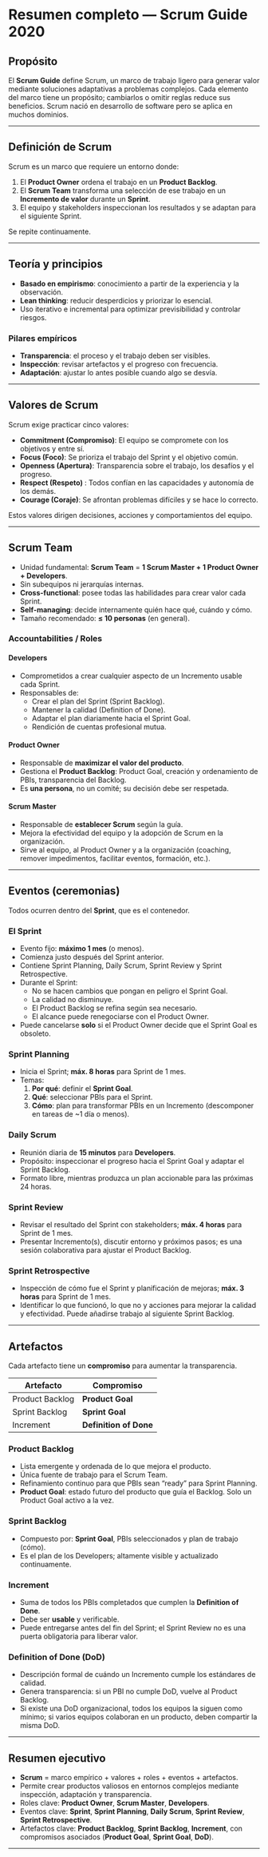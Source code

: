 # Resumen completo — Scrum Guide 2020

## Propósito
El **Scrum Guide** define Scrum, un marco de trabajo ligero para generar valor mediante soluciones adaptativas a problemas complejos. Cada elemento del marco tiene un propósito; cambiarlos o omitir reglas reduce sus beneficios. Scrum nació en desarrollo de software pero se aplica en muchos dominios.

---

## Definición de Scrum
Scrum es un marco que requiere un entorno donde:

1. El **Product Owner** ordena el trabajo en un **Product Backlog**.  
2. El **Scrum Team** transforma una selección de ese trabajo en un **Incremento de valor** durante un **Sprint**.  
3. El equipo y stakeholders inspeccionan los resultados y se adaptan para el siguiente Sprint.

Se repite continuamente.

---

## Teoría y principios
- **Basado en empirismo**: conocimiento a partir de la experiencia y la observación.  
- **Lean thinking**: reducir desperdicios y priorizar lo esencial.  
- Uso iterativo e incremental para optimizar previsibilidad y controlar riesgos.

### Pilares empíricos
- **Transparencia**: el proceso y el trabajo deben ser visibles.  
- **Inspección**: revisar artefactos y el progreso con frecuencia.  
- **Adaptación**: ajustar lo antes posible cuando algo se desvía.

---

## Valores de Scrum
Scrum exige practicar cinco valores:
- **Commitment (Compromiso)**: El equipo se compromete con los objetivos y entre sí.  
- **Focus (Foco)**: Se prioriza el trabajo del Sprint y el objetivo común.  
- **Openness (Apertura)**: Transparencia sobre el trabajo, los desafíos y el progreso.  
- **Respect (Respeto)** : Todos confían en las capacidades y autonomía de los demás.
- **Courage (Coraje)**: Se afrontan problemas difíciles y se hace lo correcto.

Estos valores dirigen decisiones, acciones y comportamientos del equipo.

---

## Scrum Team
- Unidad fundamental: **Scrum Team** = **1 Scrum Master + 1 Product Owner + Developers**.  
- Sin subequipos ni jerarquías internas.  
- **Cross-functional**: posee todas las habilidades para crear valor cada Sprint.  
- **Self-managing**: decide internamente quién hace qué, cuándo y cómo.  
- Tamaño recomendado: **≤ 10 personas** (en general).

### Accountabilities / Roles
#### Developers
- Comprometidos a crear cualquier aspecto de un Incremento usable cada Sprint.  
- Responsables de:
  - Crear el plan del Sprint (Sprint Backlog).
  - Mantener la calidad (Definition of Done).
  - Adaptar el plan diariamente hacia el Sprint Goal.
  - Rendición de cuentas profesional mutua.

#### Product Owner
- Responsable de **maximizar el valor del producto**.  
- Gestiona el **Product Backlog**: Product Goal, creación y ordenamiento de PBIs, transparencia del Backlog.  
- Es **una persona**, no un comité; su decisión debe ser respetada.

#### Scrum Master
- Responsable de **establecer Scrum** según la guía.  
- Mejora la efectividad del equipo y la adopción de Scrum en la organización.  
- Sirve al equipo, al Product Owner y a la organización (coaching, remover impedimentos, facilitar eventos, formación, etc.).

---

## Eventos (ceremonias)
Todos ocurren dentro del **Sprint**, que es el contenedor.

### El Sprint
- Evento fijo: **máximo 1 mes** (o menos).  
- Comienza justo después del Sprint anterior.  
- Contiene Sprint Planning, Daily Scrum, Sprint Review y Sprint Retrospective.  
- Durante el Sprint:
  - No se hacen cambios que pongan en peligro el Sprint Goal.
  - La calidad no disminuye.
  - El Product Backlog se refina según sea necesario.
  - El alcance puede renegociarse con el Product Owner.
- Puede cancelarse **solo** si el Product Owner decide que el Sprint Goal es obsoleto.

### Sprint Planning
- Inicia el Sprint; **máx. 8 horas** para Sprint de 1 mes.  
- Temas:
  1. **Por qué**: definir el **Sprint Goal**.
  2. **Qué**: seleccionar PBIs para el Sprint.
  3. **Cómo**: plan para transformar PBIs en un Incremento (descomponer en tareas de ~1 día o menos).

### Daily Scrum
- Reunión diaria de **15 minutos** para **Developers**.  
- Propósito: inspeccionar el progreso hacia el Sprint Goal y adaptar el Sprint Backlog.  
- Formato libre, mientras produzca un plan accionable para las próximas 24 horas.

### Sprint Review
- Revisar el resultado del Sprint con stakeholders; **máx. 4 horas** para Sprint de 1 mes.  
- Presentar Incremento(s), discutir entorno y próximos pasos; es una sesión colaborativa para ajustar el Product Backlog.

### Sprint Retrospective
- Inspección de cómo fue el Sprint y planificación de mejoras; **máx. 3 horas** para Sprint de 1 mes.  
- Identificar lo que funcionó, lo que no y acciones para mejorar la calidad y efectividad. Puede añadirse trabajo al siguiente Sprint Backlog.

---

## Artefactos
Cada artefacto tiene un **compromiso** para aumentar la transparencia.

| Artefacto | Compromiso |
|-----------|------------|
| Product Backlog | **Product Goal** |
| Sprint Backlog  | **Sprint Goal**  |
| Increment       | **Definition of Done** |

### Product Backlog
- Lista emergente y ordenada de lo que mejora el producto.  
- Única fuente de trabajo para el Scrum Team.  
- Refinamiento continuo para que PBIs sean “ready” para Sprint Planning.  
- **Product Goal**: estado futuro del producto que guía el Backlog. Solo un Product Goal activo a la vez.

### Sprint Backlog
- Compuesto por: **Sprint Goal**, PBIs seleccionados y plan de trabajo (cómo).  
- Es el plan de los Developers; altamente visible y actualizado continuamente.

### Increment
- Suma de todos los PBIs completados que cumplen la **Definition of Done**.  
- Debe ser **usable** y verificable.  
- Puede entregarse antes del fin del Sprint; el Sprint Review no es una puerta obligatoria para liberar valor.

### Definition of Done (DoD)
- Descripción formal de cuándo un Incremento cumple los estándares de calidad.  
- Genera transparencia: si un PBI no cumple DoD, vuelve al Product Backlog.  
- Si existe una DoD organizacional, todos los equipos la siguen como mínimo; si varios equipos colaboran en un producto, deben compartir la misma DoD.

---

## Resumen ejecutivo
- **Scrum** = marco empírico + valores + roles + eventos + artefactos.  
- Permite crear productos valiosos en entornos complejos mediante inspección, adaptación y transparencia.  
- Roles clave: **Product Owner**, **Scrum Master**, **Developers**.  
- Eventos clave: **Sprint**, **Sprint Planning**, **Daily Scrum**, **Sprint Review**, **Sprint Retrospective**.  
- Artefactos clave: **Product Backlog**, **Sprint Backlog**, **Increment**, con compromisos asociados (**Product Goal**, **Sprint Goal**, **DoD**).

---


